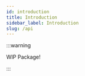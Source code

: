 ```yaml
---
id: introduction
title: Introduction
sidebar_label: Introduction
slug: /api
---
```


:::warning

WIP Package!

:::
